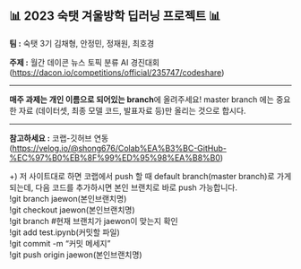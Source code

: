 ## 📊 2023 숙탯 겨울방학 딥러닝 프로젝트 📊 

**팀 :** 숙탯 3기 김채형, 안정민, 정재원, 최호경 

**주제 :** 월간 데이콘 뉴스 토픽 분류 AI 경진대회 (https://dacon.io/competitions/official/235747/codeshare)

<hr/>

**매주 과제는 개인 이름으로 되어있는 branch**에 올려주세요! master branch 에는 중요한 자료 (데이터셋, 최종 모델 코드, 발표자료 등)만 올리는 것으로 합시다.

<hr/>

**참고하세요 :** 코랩-깃허브 연동 (https://velog.io/@shong676/Colab%EA%B3%BC-GitHub-%EC%97%B0%EB%8F%99%ED%95%98%EA%B8%B0)  

+) 저 사이트대로 하면 코랩에서 push 할 때 default branch(master branch)로 가게 되는데, 다음 코드를 추가하시면 본인 브랜치로 바로 push 가능합니다.  
!git branch jaewon(본인브랜치명)  
!git checkout jaewon(본인브랜치명)  
!git branch #현재 브랜치가 jaewon이 맞는지 확인  
!git add test.ipynb(커밋할 파일)  
!git commit -m “커밋 메세지”  
!git push origin jaewon(본인브랜치명)  
